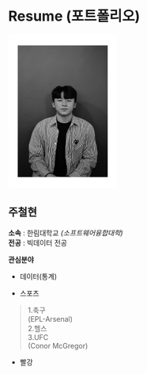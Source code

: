 # Resume (포트폴리오)
<img src=wattagatta.png height=310 width=220>

**주철현**
---

**소속** : 한림대학교 *(소프트웨어융합대학)*   
**전공** : 빅데이터 전공

**관심분야**
* 데이터(통계)
+ 스포츠
>1.축구   
>(EPL-Arsenal)   
>2.헬스   
>3.UFC   
>(Conor McGregor)
* 빨강
  
